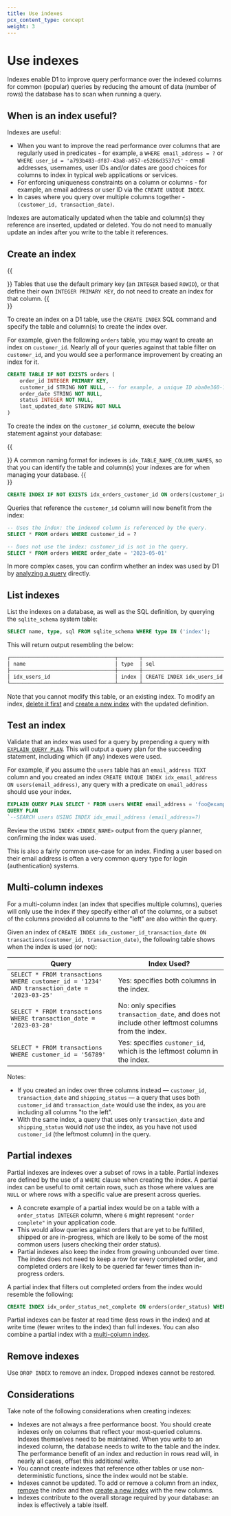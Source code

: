 ```yaml
---
title: Use indexes
pcx_content_type: concept
weight: 3
---
```


# Use indexes

Indexes enable D1 to improve query performance over the indexed columns for common (popular) queries by reducing the amount of data (number of rows) the database has to scan when running a query.

## When is an index useful?

Indexes are useful:

* When you want to improve the read performance over columns that are regularly used in predicates - for example, a `WHERE email_address = ?` or `WHERE user_id = 'a793b483-df87-43a8-a057-e5286d3537c5'` - email addresses, usernames, user IDs and/or dates are good choices for columns to index in typical web applications or services.
* For enforcing uniqueness constraints on a column or columns - for example, an email address or user ID via the `CREATE UNIQUE INDEX`.
* In cases where you query over multiple columns together - `(customer_id, transaction_date)`.

Indexes are automatically updated when the table and column(s) they reference are inserted, updated or deleted. You do not need to manually update an index after you write to the table it references.

## Create an index

{{<Aside type="note">}}
Tables that use the default primary key (an `INTEGER` based `ROWID`), or that define their own `INTEGER PRIMARY KEY`, do not need to create an index for that column.
{{</Aside>}}

To create an index on a D1 table, use the `CREATE INDEX` SQL command and specify the table and column(s) to create the index over.

For example, given the following `orders` table, you may want to create an index on `customer_id`. Nearly all of your queries against that table filter on `customer_id`, and you would see a performance improvement by creating an index for it.

```sql
CREATE TABLE IF NOT EXISTS orders (
    order_id INTEGER PRIMARY KEY,
    customer_id STRING NOT NULL, -- for example, a unique ID aba0e360-1e04-41b3-91a0-1f2263e1e0fb
    order_date STRING NOT NULL,
    status INTEGER NOT NULL,
    last_updated_date STRING NOT NULL
)
```

To create the index on the `customer_id` column, execute the below statement against your database:

{{<Aside type="note">}}
A common naming format for indexes is `idx_TABLE_NAME_COLUMN_NAMES`, so that you can identify the table and column(s) your indexes are for when managing your database.
{{</Aside>}}

```sql
CREATE INDEX IF NOT EXISTS idx_orders_customer_id ON orders(customer_id)
```

Queries that reference the `customer_id` column will now benefit from the index:

```sql
-- Uses the index: the indexed column is referenced by the query.
SELECT * FROM orders WHERE customer_id = ?

-- Does not use the index: customer_id is not in the query.
SELECT * FROM orders WHERE order_date = '2023-05-01'
```

In more complex cases, you can confirm whether an index was used by D1 by [analyzing a query](#test-an-index) directly.

## List indexes

List the indexes on a database, as well as the SQL definition, by querying the `sqlite_schema` system table:

```sql
SELECT name, type, sql FROM sqlite_schema WHERE type IN ('index');
```

This will return output resembling the below:

```sh
┌──────────────────────────────────┬───────┬────────────────────────────────────────┐
│ name                             │ type  │ sql                                    │
├──────────────────────────────────┼───────┼────────────────────────────────────────┤
│ idx_users_id                     │ index │ CREATE INDEX idx_users_id ON users(id) │
└──────────────────────────────────┴───────┴────────────────────────────────────────┘
```

Note that you cannot modify this table, or an existing index. To modify an index, [delete it first](#remove-indexes) and [create a new index](#create-an-index) with the updated definition.

## Test an index

Validate that an index was used for a query by prepending a query with [`EXPLAIN QUERY PLAN`](https://www.sqlite.org/eqp.html). This will output a query plan for the succeeding statement, including which (if any) indexes were used.

For example, if you assume the `users` table has an `email_address TEXT` column and you created an index `CREATE UNIQUE INDEX idx_email_address ON users(email_address)`, any query with a predicate on `email_address` should use your index.

```sql
EXPLAIN QUERY PLAN SELECT * FROM users WHERE email_address = 'foo@example.com';
QUERY PLAN
`--SEARCH users USING INDEX idx_email_address (email_address=?)
```

Review the `USING INDEX <INDEX_NAME>` output from the query planner, confirming the index was used.

This is also a fairly common use-case for an index. Finding a user based on their email address is often a very common query type for login (authentication) systems.

## Multi-column indexes

For a multi-column index (an index that specifies multiple columns), queries will only use the index if they specify either _all_ of the columns, or a subset of the columns provided all columns to the "left" are also within the query.

Given an index of `CREATE INDEX idx_customer_id_transaction_date ON transactions(customer_id, transaction_date)`, the following table shows when the index is used (or not):

| Query                                                             | Index Used?   |
| ----------------------------------------------------------------- | ------------- |
| `SELECT * FROM transactions WHERE customer_id = '1234' AND transaction_date = '2023-03-25'` | Yes: specifies both columns in the index. |
| `SELECT * FROM transactions WHERE transaction_date = '2023-03-28'` | No: only specifies `transaction_date`, and does not include other leftmost columns from the index. |
| `SELECT * FROM transactions WHERE customer_id = '56789'` | Yes: specifies `customer_id`, which is the leftmost column in the index. |

Notes:

* If you created an index over three columns instead — `customer_id`, `transaction_date` and `shipping_status` — a query that uses both `customer_id` and `transaction_date` would use the index, as you are including all columns "to the left".
* With the same index, a query that uses only `transaction_date` and `shipping_status` would _not_ use the index, as you have not used `customer_id` (the leftmost column) in the query.

## Partial indexes

Partial indexes are indexes over a subset of rows in a table. Partial indexes are defined by the use of a `WHERE` clause when creating the index. A partial index can be useful to omit certain rows, such as those where values are `NULL` or where rows with a specific value are present across queries.

* A concrete example of a partial index would be on a table with a `order_status INTEGER` column, where `6` might represent `"order complete"` in your application code.
* This would allow queries against orders that are yet to be fulfilled, shipped or are in-progress, which are likely to be some of the most common users (users checking their order status).
* Partial indexes also keep the index from growing unbounded over time. The index does not need to keep a row for every completed order, and completed orders are likely to be queried far fewer times than in-progress orders.

A partial index that filters out completed orders from the index would resemble the following:

```sql
CREATE INDEX idx_order_status_not_complete ON orders(order_status) WHERE order_status != 6
```

Partial indexes can be faster at read time (less rows in the index) and at write time (fewer writes to the index) than full indexes. You can also combine a partial index with a [multi-column index](#multi-column-indexes).

## Remove indexes

Use `DROP INDEX` to remove an index. Dropped indexes cannot be restored.

## Considerations

Take note of the following considerations when creating indexes:

* Indexes are not always a free performance boost. You should create indexes only on columns that reflect your most-queried columns. Indexes themselves need to be maintained. When you write to an indexed column, the database needs to write to the table and the index. The performance benefit of an index and reduction in rows read will, in nearly all cases, offset this additional write.
* You cannot create indexes that reference other tables or use non-deterministic functions, since the index would not be stable.
* Indexes cannot be updated. To add or remove a column from an index, [remove](#remove-indexes) the index and then [create a new index](#create-an-index) with the new columns.
* Indexes contribute to the overall storage required by your database: an index is effectively a table itself.